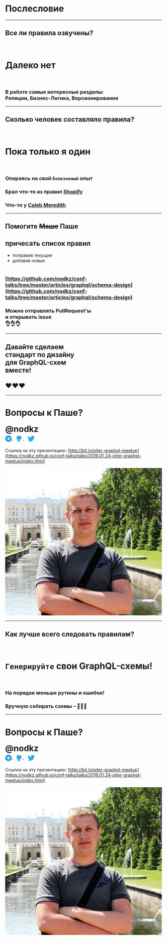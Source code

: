 # Послесловие

-----

## Все ли правила озвучены?

<br />

# Далеко нет <!-- .element: class="fragment" -->

<br />

### В работе самые интересные разделы: <br/> Реляции, Бизнес-Логика, Версионирование <!-- .element: class="fragment" -->

-----

## Сколько человек составляло правила?

<br />

# Пока только я один <!-- .element: class="fragment" -->

<br />

### <span>Опираясь на свой `болезненый` опыт</span> <!-- .element: class="fragment" -->

### <span>Брал что-то из правил [Shopify](https://github.com/Shopify/graphql-design-tutorial/blob/master/TUTORIAL.md)</span> <!-- .element: class="fragment" -->

### <span>Что-то у [Caleb Meredith](https://blog.apollographql.com/designing-graphql-mutations-e09de826ed97)</span> <!-- .element: class="fragment" -->

-----

## Помогите ~~Маше~~ Паше

## причесать список правил

- поправив текущие
- добавив новые<br/><br/>

### [https://github.com/nodkz/conf-talks/tree/master/articles/graphql/schema-design](https://github.com/nodkz/conf-talks/tree/master/articles/graphql/schema-design)

### Можно отправлять PullRequest'ы <br/>и открывать issue <br/> 👌👌👌 <!-- .element: class="fragment" -->

-----

## Давайте сделаем <br/>стандарт по дизайну <br/>для GraphQL-схем <br/>вместе! <br/><br/>  ❤️❤️❤️

-----

# Вопросы к Паше?

<div style="font-size: 1.9em; font-weight: bold">@nodkz</div>

<div>
  <a href="https://t.me/nodkz" target="_blank">
    <img src="../assets/logo/telegram.png" style="height: 1.5em; border: none; background: none; box-shadow: none; vertical-align: middle;" class="plain" />
  </a>
  &nbsp;
  <a href="https://github.com/nodkz" target="_blank">
    <img src="../assets/logo/github.png" style="height: 1.7em; border: none; background: none; box-shadow: none; vertical-align: middle;" class="plain" />
  </a>
  &nbsp;
  <a href="https://twitter.com/nodkz" target="_blank">
    <img src="../assets/logo/twitter.png" style="height: 2.2em; border: none; background: none; box-shadow: none; vertical-align: middle;" />
  </a>
</div>

Ссылка на эту презентацию: [http://bit.ly/piter-graphql-meetup](https://nodkz.github.io/conf-talks/talks/2019.01.24-piter-graphql-meetup/index.html)

![Photo](../assets/nodkz-photo.jpg) <!-- .element: style="max-width: 400px; border: none" -->

-----

## Как лучше всего следовать правилам?

<br />

# <span>`Генерируйте` свои&nbsp;GraphQL-схемы!</span> <!-- .element: class="fragment" -->

<br />

### На порядок меньше рутины и ошибок! <!-- .element: class="fragment" -->

### Вручную собирать схемы – 💩💩💩 <!-- .element: class="fragment" -->

-----

# Вопросы к Паше?

<div style="font-size: 1.9em; font-weight: bold">@nodkz</div>

<div>
  <a href="https://t.me/nodkz" target="_blank">
    <img src="../assets/logo/telegram.png" style="height: 1.5em; border: none; background: none; box-shadow: none; vertical-align: middle;" class="plain" />
  </a>
  &nbsp;
  <a href="https://github.com/nodkz" target="_blank">
    <img src="../assets/logo/github.png" style="height: 1.7em; border: none; background: none; box-shadow: none; vertical-align: middle;" class="plain" />
  </a>
  &nbsp;
  <a href="https://twitter.com/nodkz" target="_blank">
    <img src="../assets/logo/twitter.png" style="height: 2.2em; border: none; background: none; box-shadow: none; vertical-align: middle;" />
  </a>
</div>

Ссылка на эту презентацию: [http://bit.ly/piter-graphql-meetup](https://nodkz.github.io/conf-talks/talks/2019.01.24-piter-graphql-meetup/index.html)

![Photo](../assets/nodkz-photo.jpg) <!-- .element: style="max-width: 400px; border: none" -->